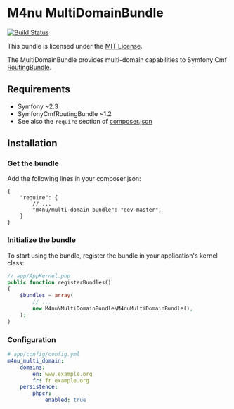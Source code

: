 # M4nu MultiDomainBundle

[![Build Status](https://travis-ci.org/M4nu/MultiDomainBundle.svg)](https://travis-ci.org/M4nu/MultiDomainBundle)

This bundle is licensed under the [MIT License](LICENSE).

The MultiDomainBundle provides multi-domain capabilities to
Symfony Cmf [RoutingBundle](https://github.com/symfony-cmf/RoutingBundle).

## Requirements

* Symfony ~2.3
* SymfonyCmfRoutingBundle ~1.2
* See also the `require` section of [composer.json](composer.json)

## Installation

### Get the bundle

Add the following lines in your composer.json:

```
{
    "require": {
        // ...
        "m4nu/multi-domain-bundle": "dev-master",
    }
}
```

### Initialize the bundle

To start using the bundle, register the bundle in your application's kernel class:

``` php
// app/AppKernel.php
public function registerBundles()
{
    $bundles = array(
        // ...
        new M4nu\MultiDomainBundle\M4nuMultiDomainBundle(),
    );
)
```

### Configuration

``` yaml
# app/config/config.yml
m4nu_multi_domain:
    domains:
        en: www.example.org
        fr: fr.example.org
    persistence:
        phpcr:
            enabled: true

